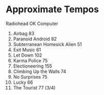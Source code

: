 Approximate Tempos
==================

Radiohead
OK Computer
1. Airbag			83
2. Paranoid Android		82
3. Subterranean Homesick Alien	51
4. Exit Music			61
5. Let Down			102
6. Karma Police			75
8. Electioneering		155
9. Climbing Up the Walls	74
10. No Surprises		75
11. Lucky			66
12. The Tourist			77 (3/4)